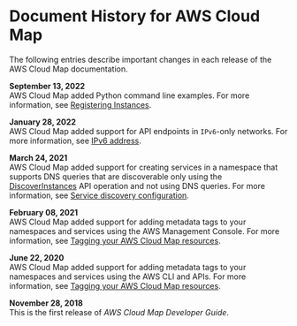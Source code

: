 # Document History for AWS Cloud Map<a name="doc-history"></a>

The following entries describe important changes in each release of the AWS Cloud Map documentation\.

**September 13, 2022**  
AWS Cloud Map added Python command line examples\. For more information, see [Registering Instances](registering-instances.md)\.

**January 28, 2022**  
AWS Cloud Map added support for API endpoints in `IPv6`\-only networks\. For more information, see [IPv6 address](instances-values.md#instance-registering-values-ipv6-address)\.

**March 24, 2021**  
AWS Cloud Map added support for creating services in a namespace that supports DNS queries that are discoverable only using the [DiscoverInstances](https://docs.aws.amazon.com/cloud-map/latest/api/API_DiscoverInstances.html) API operation and not using DNS queries\. For more information, see [Service discovery configuration](services-values.md#service-creating-values-service-discovery-configuration)\.

**February 08, 2021**  
AWS Cloud Map added support for adding metadata tags to your namespaces and services using the AWS Management Console\. For more information, see [Tagging your AWS Cloud Map resources](using-tags.md)\.

**June 22, 2020**  
AWS Cloud Map added support for adding metadata tags to your namespaces and services using the AWS CLI and APIs\. For more information, see [Tagging your AWS Cloud Map resources](using-tags.md)\.

**November 28, 2018**  
This is the first release of *AWS Cloud Map Developer Guide*\.